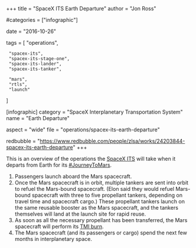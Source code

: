 +++
title = "SpaceX ITS Earth Departure"
author = "Jon Ross"

#categories = ["infographic"]

date = "2016-10-26"

tags = [
     "operations",
     
     "spacex-its",
     "spacex-its-stage-one",
     "spacex-its-lander",
     "spacex-its-tanker",

     "mars",
     "rtls",
     "launch"
]

[infographic]
category = "SpaceX Interplanetary Transportation System"
name = "Earth Departure"

aspect = "wide"
file = "operations/spacex-its-earth-departure"

redbubble = "https://www.redbubble.com/people/zlsa/works/24203844-spacex-its-earth-departure"
+++

This is an overview of the operations the [SpaceX ITS](/tags/spacex-its/) will take when it
departs from Earth for its [#JourneyToMars](/tags/mars/).

<!--more-->

1. Passengers launch aboard the Mars spacecraft.
2. Once the Mars spacecraft is in orbit, multiple tankers are sent
   into orbit to refuel the Mars-bound spacecraft. (Elon said they
   would refuel Mars-bound spacecraft with three to five propellant
   tankers, depending on travel time and spacecraft cargo.) These
   propellant tankers launch on the same reusable booster as the Mars
   spacecraft, and the tankers themselves will land at the launch site
   for rapid reuse.
3. As soon as all the necessary propellant has been transferred, the
   Mars spacecraft will perform its [TMI burn](/term/tmi).
4. The Mars spacecraft (and its passengers or cargo) spend the next
   few months in interplanetary space.

